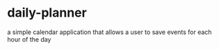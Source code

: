 # daily-planner
a simple calendar application that allows a user to save events for each hour of the day

